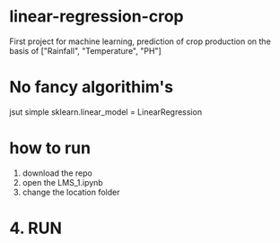 # linear-regression-crop
First project for machine learning, prediction of crop production on the basis of ["Rainfall", "Temperature", "PH"]
# No fancy algorithim's
jsut simple sklearn.linear_model  =  LinearRegression

# how to run
1. download the repo
2. open the LMS_1.ipynb
3. change the location folder
# 4. RUN
